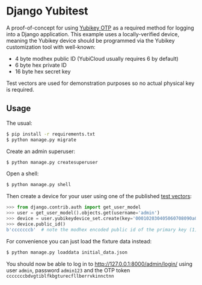 # Django Yubitest

A proof-of-concept for using [Yubikey OTP](https://developers.yubico.com/OTP/OTPs_Explained.html) as a required method for logging into a Django application. This example uses a locally-verified device, meaning the Yubikey device should be programmed via the Yubikey customization tool with well-known:

 - 4 byte modhex public ID (YubiCloud usually requires 6 by default)
 - 6 byte hex private ID
 - 16 byte hex secret key

Test vectors are used for demonstration purposes so no actual physical key is required.

## Usage

The usual:

```bash
$ pip install -r requirements.txt
$ python manage.py migrate
```

Create an admin superuser:

```bash
$ python manage.py createsuperuser
```

Open a shell:

```bash
$ python manage.py shell
```

Then create a device for your user using one of the published [test vectors](https://developers.yubico.com/OTP/Test_Vectors.html):

```python
>>> from django.contrib.auth import get_user_model
>>> user = get_user_model().objects.get(username='admin')
>>> device = user.yubikeydevice_set.create(key='000102030405060708090a0b0c0d0e0f', private_id='010203040506', session=0, counter=0)
>>> device.public_id()
b'cccccccb'  # note the modhex encoded public id of the primary key (1)
```

For convenience you can just load the fixture data instead:

```bash
$ python manage.py loaddata initial_data.json
```

You should now be able to log in to http://127.0.0.1:8000/admin/login/ using user `admin`, password `admin123` and the OTP token `cccccccbdvgtiblfkbgturecfllberrvkinnctnn`
